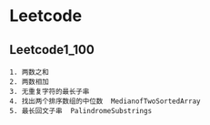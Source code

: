# Leetcode
## Leetcode1_100
    1. 两数之和
    2. 两数相加
    3. 无重复字符的最长子串
    4. 找出两个排序数组的中位数  MedianofTwoSortedArray
    5. 最长回文子串  PalindromeSubstrings
